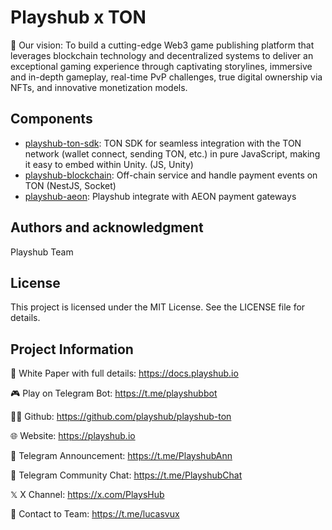# Playshub x TON

🚀 Our vision: To build a cutting-edge Web3 game publishing platform that leverages blockchain technology and decentralized systems to deliver an exceptional gaming experience through captivating storylines, immersive and in-depth gameplay, real-time PvP challenges, true digital ownership via NFTs, and innovative monetization models.

## Components

- [playshub-ton-sdk](./playshub-ton-sdk/README.md): TON SDK for seamless integration with the TON network (wallet connect, sending TON, etc.) in pure JavaScript, making it easy to embed within Unity. (JS, Unity)
- [playshub-blockchain](./playshub-blockchain/README.md): Off-chain service and handle payment events on TON (NestJS, Socket)
- [playshub-aeon](./playshub-aeon/README.md): Playshub integrate with AEON payment gateways

## Authors and acknowledgment

Playshub Team

## License

This project is licensed under the MIT License. See the LICENSE file for details.

## Project Information

📝 White Paper with full details: https://docs.playshub.io

🎮 Play on Telegram Bot: https://t.me/playshubbot

👨‍💻 Github: https://github.com/playshub/playshub-ton

🌐 Website: https://playshub.io

📢 Telegram Announcement: https://t.me/PlayshubAnn

💬 Telegram Community Chat: https://t.me/PlayshubChat

𝕏 X Channel: https://x.com/PlaysHub

📩 Contact to Team: https://t.me/lucasvux
